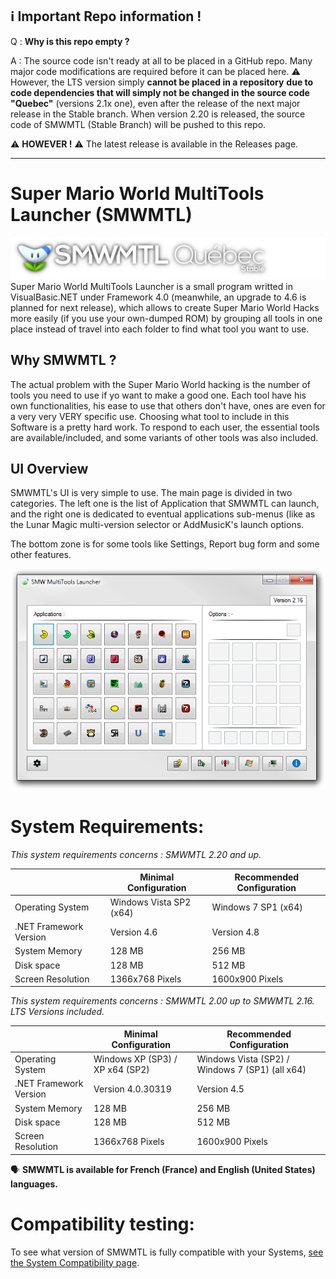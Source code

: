 ## ℹ️ **Important Repo information !**
Q : **Why is this repo empty ?**

A : The source code isn't ready at all to be placed in a GitHub repo. Many major code modifications are required before it can be placed here.
:warning: However, the LTS version simply **cannot be placed in a repository** **due to code dependencies that will simply not be changed in the source code "Quebec"** (versions 2.1x one), even after the release of the next major release in the Stable branch. When version 2.20 is released, the source code of SMWMTL (Stable Branch) will be pushed to this repo.

⚠️ **HOWEVER !** ⚠️ The latest release is available in the Releases page.

---

# Super Mario World MultiTools Launcher (SMWMTL)
![AppBranding](https://github.com/Kiki79250CoC/SMWMTL/blob/139db41eb710da966650189d9e9b685ee0f4fb07/Releases/Images/AppBrand/AppBrandLogo.png)
Super Mario World MultiTools Launcher is a small program writted in VisualBasic.NET under Framework 4.0 (meanwhile, an upgrade to 4.6 is planned for next release), which allows to create Super Mario World Hacks more easily (if you use your own-dumped ROM) by grouping all tools in one place instead of travel into each folder to find what tool you want to use.

## Why SMWMTL ?

The actual problem with the Super Mario World hacking is the number of tools you need to use if yo want to make a good one. Each tool have his own functionalities, his ease to use that others don't have, ones are even for a very very VERY specific use. Choosing what tool to include in this Software is a pretty hard work. To respond to each user, the essential tools are available/included, and some variants of other tools was also included.

## UI Overview

SMWMTL's UI is very simple to use. The main page is divided in two categories.
The left one is the list of Application that SMWMTL can launch, and the right one is dedicated to eventual applications sub-menus (like as the Lunar Magic multi-version selector or AddMusicK's launch options.

The bottom zone is for some tools like Settings, Report bug form and some other features.

![SMWMTL216](https://github.com/Kiki79250CoC/SMWMTL/blob/71040fe72a03594ced32188839e0436b61a8a256/Releases/Images/SMWMTL216.png)

# System Requirements:
_This system requirements concerns : SMWMTL 2.20 and up._

|                         | Minimal Configuration            | Recommended Configuration                       |
| ----------------------- | -------------------------------- | ----------------------------------------------- |
| Operating System        | Windows Vista SP2 (x64)          | Windows 7 SP1 (x64)                             |
| .NET Framework Version  | Version 4.6                      | Version 4.8                                     |
| System Memory           | 128 MB                           | 256 MB                                          |
| Disk space              | 128 MB                           | 512 MB                                          |
| Screen Resolution       | 1366x768 Pixels                  | 1600x900 Pixels                                 |

_This system requirements concerns : SMWMTL 2.00 up to SMWMTL 2.16. LTS Versions included._

|                         | Minimal Configuration            | Recommended Configuration                       |
| ----------------------- | -------------------------------- | ----------------------------------------------- |
| Operating System        | Windows XP (SP3) / XP x64 (SP2)  | Windows Vista (SP2) / Windows 7 (SP1) (all x64) |
| .NET Framework Version  | Version 4.0.30319                | Version 4.5                                     |
| System Memory           | 128 MB                           | 256 MB                                          |
| Disk space              | 128 MB                           | 512 MB                                          |
| Screen Resolution       | 1366x768 Pixels                  | 1600x900 Pixels                                 |

🗣️ **SMWMTL is available for French (France) and English (United States) languages.**

# Compatibility testing:

To see what version of SMWMTL is fully compatible with your Systems, [see the System Compatibility page](../Stable/SystemComp.md).
